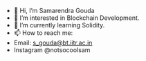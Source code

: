 - 👋 Hi, I’m Samarendra Gouda
- 👀 I’m interested in Blockchain Development.
- 🌱 I’m currently learning Solidity.
- 📫 How to reach me:
- Email: s_gouda@bt.iitr.ac.in
- Instagram @notsocoolsam 

<!---
samarendra18/samarendra18 is a ✨ special ✨ repository because its `README.md` (this file) appears on your GitHub profile.
You can click the Preview link to take a look at your changes.
--->
